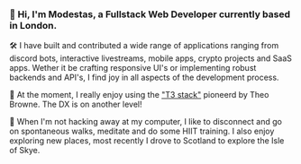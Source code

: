 ### 👋 Hi, I'm Modestas, a Fullstack Web Developer currently based in London.

🛠️ I have built and contributed a wide range of applications ranging from discord bots, interactive livestreams, mobile apps, crypto projects and SaaS apps. Wether it be crafting responsive UI's or implementing robust backends and API's, I find joy in all aspects of the development process.

🧰 At the moment, I really enjoy using the ["T3 stack"](https://create.t3.gg/) pioneerd by Theo Browne. The DX is on another level!

🍃 When I'm not hacking away at my computer, I like to disconnect and go on spontaneous walks, meditate and do some HIIT training. I also enjoy exploring new places, most recently I drove to Scotland to explore the Isle of Skye.

<!--
**KModestas2/KModestas2** is a ✨ _special_ ✨ repository because its `README.md` (this file) appears on your GitHub profile.

Here are some ideas to get you started:

- 🔭 I’m currently working on ...
- 🌱 I’m currently learning ...
- 👯 I’m looking to collaborate on ...
- 🤔 I’m looking for help with ...
- 💬 Ask me about ...
- 📫 How to reach me: ...riety of fu
- 😄 Pronouns: ...
- ⚡ Fun fact: ...
-->

